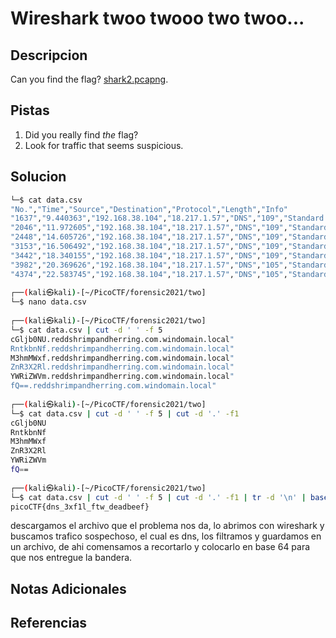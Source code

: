 # Wireshark twoo twooo two twoo...

## Descripcion
Can you find the flag? [shark2.pcapng](https://mercury.picoctf.net/static/df92c613964fca8edec3b2981f69c3e4/shark2.pcapng).

## Pistas
1. Did you really find _the_ flag?
2. Look for traffic that seems suspicious.

## Solucion 
```bash
└─$ cat data.csv 
"No.","Time","Source","Destination","Protocol","Length","Info"
"1637","9.440363","192.168.38.104","18.217.1.57","DNS","109","Standard query 0x1dd2 A cGljb0NU.reddshrimpandherring.com.windomain.local"
"2046","11.972605","192.168.38.104","18.217.1.57","DNS","109","Standard query 0xabb9 A RntkbnNf.reddshrimpandherring.com.windomain.local"
"2448","14.605726","192.168.38.104","18.217.1.57","DNS","109","Standard query 0x9e21 A M3hmMWxf.reddshrimpandherring.com.windomain.local"
"3153","16.506492","192.168.38.104","18.217.1.57","DNS","109","Standard query 0x2ee1 A ZnR3X2Rl.reddshrimpandherring.com.windomain.local"
"3442","18.340155","192.168.38.104","18.217.1.57","DNS","109","Standard query 0x2a4b A YWRiZWVm.reddshrimpandherring.com.windomain.local"
"3982","20.369626","192.168.38.104","18.217.1.57","DNS","105","Standard query 0x4068 A fQ==.reddshrimpandherring.com.windomain.local"
"4374","22.583745","192.168.38.104","18.217.1.57","DNS","105","Standard query 0x7418 A fQ==.reddshrimpandherring.com.windomain.local"
                                                                                                                   
┌──(kali㉿kali)-[~/PicoCTF/forensic2021/two]
└─$ nano data.csv 
                                                                                                                   
┌──(kali㉿kali)-[~/PicoCTF/forensic2021/two]
└─$ cat data.csv | cut -d ' ' -f 5 
cGljb0NU.reddshrimpandherring.com.windomain.local"
RntkbnNf.reddshrimpandherring.com.windomain.local"
M3hmMWxf.reddshrimpandherring.com.windomain.local"
ZnR3X2Rl.reddshrimpandherring.com.windomain.local"
YWRiZWVm.reddshrimpandherring.com.windomain.local"
fQ==.reddshrimpandherring.com.windomain.local"
                                                                                                                   
┌──(kali㉿kali)-[~/PicoCTF/forensic2021/two]
└─$ cat data.csv | cut -d ' ' -f 5 | cut -d '.' -f1
cGljb0NU
RntkbnNf
M3hmMWxf
ZnR3X2Rl
YWRiZWVm
fQ==
                                                                                                                   
┌──(kali㉿kali)-[~/PicoCTF/forensic2021/two]
└─$ cat data.csv | cut -d ' ' -f 5 | cut -d '.' -f1 | tr -d '\n' | base64 -d
picoCTF{dns_3xf1l_ftw_deadbeef} 
```
descargamos el archivo que el problema nos da, lo abrimos con wireshark y buscamos trafico sospechoso, el cual es dns, los filtramos y guardamos en un archivo, de ahi comensamos a recortarlo y colocarlo en base 64 para que nos entregue la bandera. 

## Notas Adicionales

## Referencias